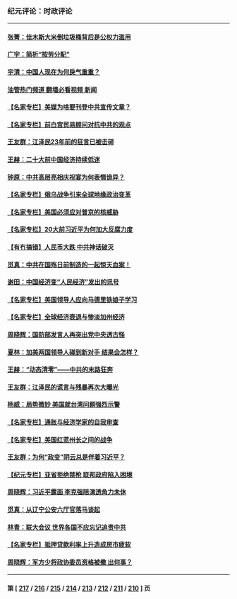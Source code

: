 ### 纪元评论：时政评论
---
#### [张菁：佳木斯大米倒垃圾桶背后是公权力滥用](../../pages/nsc1025/n13836893.md?10020330) 
#### [广宇：简析“按劳分配”](../../pages/nsc1025/n13836897.md?10020330) 
#### [宇清：中国人现在为何戾气重重？](../../pages/nsc1025/n13836889.md?10020330) 
#### [油管热门频道 翻墙必看视频 新闻](ok?10020330)
#### [【名家专栏】美媒为啥要刊登中共宣传文章？](../../pages/nsc1025/n13836801.md?10020330) 
#### [【名家专栏】前白宫贸易顾问对抗中共的观点](../../pages/nsc1025/n13836781.md?10020330) 
#### [王友群：江泽民23年前的狂言已被击碎](../../pages/nsc1025/n13836529.md?10020330) 
#### [王赫：二十大前中国经济持续低迷](../../pages/nsc1025/n13836676.md?10020330) 
#### [钟原：中共高层亮相庆祝宴为何表情诡异？](../../pages/nsc1025/n13836572.md?10020330) 
#### [【名家专栏】俄乌战争引来全球地缘政治变革](../../pages/nsc1025/n13836239.md?10020330) 
#### [【名家专栏】美国必须应对普京的核威胁](../../pages/nsc1025/n13836219.md?10020330) 
#### [【名家专栏】20大前习近平为何加大反腐力度](../../pages/nsc1025/n13836224.md?10020330) 
#### [【有冇搞错】人民币大跌 中共神话破灭](../../pages/nsc1025/n13835616.md?10020330) 
#### [觅真：中共在国殇日前制造的一起惊天血案！](../../pages/nsc1025/n13836016.md?10020330) 
#### [谢田：中国经济变“人民经济”发出的讯号](../../pages/nsc1025/n13835608.md?10020330) 
#### [【名家专栏】美国领导人应向马德里铁娘子学习](../../pages/nsc1025/n13835411.md?10020330) 
#### [【名家专栏】全球经济衰退与惨淡加州经济](../../pages/nsc1025/n13835408.md?10020330) 
#### [周晓辉：国防部发言人再突出党中央透古怪](../../pages/nsc1025/n13835623.md?10020330) 
#### [夏林：加美两国领导人碰到新对手 结果会怎样？](../../pages/nsc1025/n13835552.md?10020330) 
#### [王赫：“动态清零”——中共的末路狂奔](../../pages/nsc1025/n13835159.md?10020330) 
#### [王友群：江泽民的谎言与残暴再次大曝光](../../pages/nsc1025/n13834808.md?10020330) 
#### [杨威：局势微妙 美国就台湾问题强烈示警](../../pages/nsc1025/n13835024.md?10020330) 
#### [【名家专栏】通胀与经济学家的自我审查](../../pages/nsc1025/n13834612.md?10020330) 
#### [【名家专栏】美国红蓝州长之间的战争](../../pages/nsc1025/n13834594.md?10020330) 
#### [王友群：为何“政变”阴云总是伴着习近平？](../../pages/nsc1025/n13834104.md?10020330) 
#### [【纪元专栏】亚省拒绝禁枪 联邦政府陷入困境](../../pages/nsc1025/n13834698.md?10020330) 
#### [周晓辉：习近平露面 李克强陪演透角力未休](../../pages/nsc1025/n13834675.md?10020330) 
#### [觅真：从辽宁公安六厅官落马谈起](../../pages/nsc1025/n13834409.md?10020330) 
#### [林青：联大会议 世界各国不应忘记追责中共](../../pages/nsc1025/n13834256.md?10020330) 
#### [【名家专栏】抵押贷款利率上升造成房市疲软](../../pages/nsc1025/n13833781.md?10020330) 
#### [周晓辉：军方少将政协委员资格被撤 出何事？](../../pages/nsc1025/n13833866.md?10020330) 

---
#### 第 [ [217](./217.md?10020330) / [216](./216.md?10020330) / [215](./215.md?10020330) / [214](./214.md?10020330) / [213](./213.md?10020330) / [212](./212.md?10020330) / [211](./211.md?10020330) / [210](./210.md?10020330) ] 页
